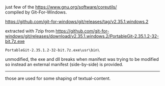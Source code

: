 just few of the https://www.gnu.org/software/coreutils/  
compiled by Git-For-Windows.

https://github.com/git-for-windows/git/releases/tag/v2.35.1.windows.2  

extracted with 7zip from 
https://github.com/git-for-windows/git/releases/download/v2.35.1.windows.2/PortableGit-2.35.1.2-32-bit.7z.exe  

`PortableGit-2.35.1.2-32-bit.7z.exe\usr\bin\` 

unmodified, the exe and dll breaks when manifest was trying to be modified so instead an external manifest (side-by-side) is provided.

<hr/>

those are used for some shaping of textual-content.
